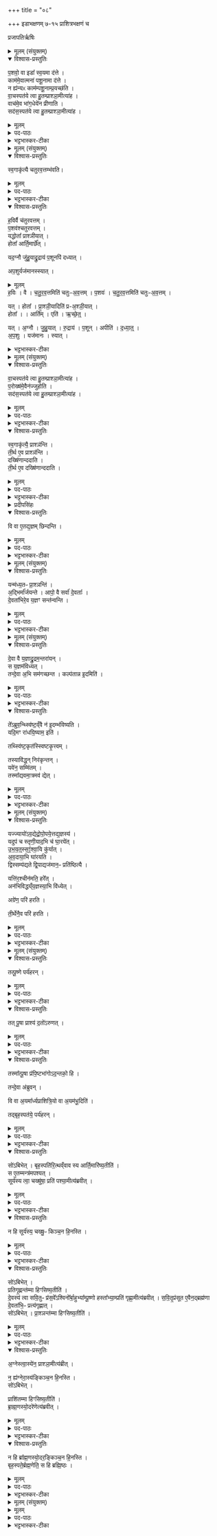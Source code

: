 +++
title = "०८"

+++
इडाभक्षणम्  ७-१५ प्राशित्रभक्षणं च

प्रजापतिर्ऋषिः
<details><summary>मूलम् (संयुक्तम्)</summary>

प॒शवो॒ वा इडा᳚ स्व॒यमा द॑त्ते॒ काम॑मे॒वात्मना॑ पशू॒नामा द॑त्ते॒ न ह्य॑न्यᳵ काम॑म्पशू॒नाम्प्र॒यच्छ॑ति वा॒चस्पत॑ये त्वा हु॒तम्प्राश्ञा॒मीत्या॑ह॒ वाच॑मे॒व भा॑ग॒धेये॑न प्रीणाति॒ सद॑स॒स्पत॑ये त्वा हु॒तम्प्राश्ञा॒मीत्या॑ह
</details>

<details open><summary>विश्वास-प्रस्तुतिः</summary>

प॒शवो॒ वा इडा᳚ स्व॒यमा द॑त्ते ।  
काम॑मे॒वात्मना॑ पशू॒नामा द॑त्ते ।  
न ह्य॑न्यᳵ काम॑म्पशू॒नाम्प्र॒यच्छ॑ति ।  
वा॒चस्पत॑ये त्वा हु॒तम्प्राश्ञा॒मीत्या॑ह ।  
वाच॑मे॒व भा॑ग॒धेये॑न प्रीणाति ।  
सद॑स॒स्पत॑ये त्वा हु॒तम्प्राश्ञा॒मीत्या॑ह ।  
</details>

<details><summary>मूलम्</summary>

प॒शवो॒ वा इडा᳚ स्व॒यमा द॑त्ते ।  
काम॑मे॒वात्मना॑ पशू॒नामा द॑त्ते ।  
न ह्य॑न्यᳵ काम॑म्पशू॒नाम्प्र॒यच्छ॑ति ।  
वा॒चस्पत॑ये त्वा हु॒तम्प्राश्ञा॒मीत्या॑ह ।  
वाच॑मे॒व भा॑ग॒धेये॑न प्रीणाति ।  
सद॑स॒स्पत॑ये त्वा हु॒तम्प्राश्ञा॒मीत्या॑ह ।  
</details>

<details><summary>पद-पाठः</summary>

प॒शवः॑ । वै । इडा᳚ । स्व॒यम् । एति॑ । द॒त्ते॒ ।   
काम᳚म् । ए॒व । आ॒त्मना᳚ । प॒शू॒नाम् । एति॑ । द॒त्ते॒ ।    
न । हि । अ॒न्यः । काम᳚म् । प॒शू॒नाम् । प्र॒यच्छ॒तीति॑ प्र-यच्छ॑ति ।  

वा॒चः । पत॑ये । त्वा॒ । हु॒तम् । प्रेति॑ । अ॒श्ञा॒मि॒ । इति॑ । आ॒ह॒ ।    
वाच᳚म् । ए॒व । भा॒ग॒धेये॒नेति॑ भाग-धेये॑न । प्री॒णा॒ति॒ ।     
सद॑सः । पत॑ये । त्वा॒ । हु॒तम् । प्रेति॑ । अ॒श्ञा॒मि॒ । इति॑ । आ॒ह॒ ।    
</details>

<details><summary>भट्टभास्कर-टीका</summary>

1पशवो वा इत्यादि ॥ इडायाः स्वयमादानव्याजेन पशूनामेव कामं स्वयमादत्ते पशुभ्यः प्रदातुं हस्ते गृह्णाति । न ह्यन्यः पशूनां कामं प्रदातुमर्हतीति ॥
</details>

<details><summary>मूलम् (संयुक्तम्)</summary>

स्व॒गाकृ॑त्यै चतुरव॒त्तम्भ॑वति ह॒विर्वै च॑तुरव॒त्तम्प॒शव॑श्चतुरव॒त्तय्ँयद्धोता᳚ प्राश्ञी॒याद्धोता᳚ [42]  आर्ति॒मार्च्छे॒द्यद॒ग्नौ जु॑हु॒याद्रु॒द्राय॑ प॒शूनपि॑ दध्यादप॒शुर्यज॑मानस्स्यात्
</details>

<details open><summary>विश्वास-प्रस्तुतिः</summary>

स्व॒गाकृ॑त्यै चतुरव॒त्तम्भ॑वति।  
</details>

<details><summary>मूलम्</summary>

स्व॒गाकृ॑त्यै चतुरव॒त्तम्भ॑वति।  
</details>

<details><summary>पद-पाठः</summary>

स्व॒गाकृ॑त्या॒ इति॑ स्व॒गा-कृ॒त्यै॒ । च॒तु॒र॒व॒त्तमिति॑ चतुः-अ॒व॒त्तम् । भ॒व॒ति॒ ।
</details>

<details><summary>भट्टभास्कर-टीका</summary>

2**स्वगाकृतिः** यथा स्वभागकरणम् । 'ऊर्यादिच्विडाचश्च' इति गतित्वात् 'तादौ च' इति गतेः प्रकृतिस्वरत्वम् ।
</details>

<details open><summary>विश्वास-प्रस्तुतिः</summary>

ह॒विर्वै च॑तुरवत्तम् ।  
प॒शव॑श्चतुरवत्तम् ।  
यद्धोता᳚ प्राश्ञीयात् ।  
होता᳚ आर्ति॒मार्छे᳚त् ।

यद॒ग्नौ जु॑हु॒याद्रु॒द्राय॑ प॒शूनपि॑ दध्यात् ।

अप॒शुर्यज॑मानस्स्यात् ।  
</details>

<details><summary>मूलम्</summary>

ह॒विर्वै च॑तुरवत्तम् ।  
प॒शव॑श्चतुरवत्तम् ।  
यद्धोता᳚ प्राश्ञीयात् ।  
होता᳚ आर्ति॒मार्छे᳚त् ।

यद॒ग्नौ जु॑हु॒याद्रु॒द्राय॑ प॒शूनपि॑ दध्यात् ।

अप॒शुर्यज॑मानस्स्यात् ।  
</details>
ह॒विः । वै । च॒तु॒र॒व॒त्तमिति॑ चतुः-अ॒व॒त्तम् ।  
प॒शवः॑ ।  च॒तु॒र॒व॒त्तमिति॑ चतुः-अ॒व॒त्तम् ।   

यत् । होता᳚ । प्रा॒श्ञी॒यादिति॑ प्र-अ॒श्ञी॒यात् ।  
होता᳚ । । आर्ति᳚म् । एति॑ । ऋ॒च्छे॒त्॒ ।   

यत् । अ॒ग्नौ । जु॒हु॒यात् । रु॒द्राय॑ । प॒शून् । अपीति॑ । द॒ध्या॒त्॒ ।   
अ॒प॒शुः । यज॑मानः । स्यात् । 
<details><summary>भट्टभास्कर-टीका</summary>

चतुरवत्तमित्यादि । गतम् ॥
</details>

<details><summary>मूलम् (संयुक्तम्)</summary>

वा॒चस्पत॑ये त्वा हु॒तम्प्राश्ञा॒मीत्या॑ह प॒रोख्ष॑मे॒वैन॑ज्जुहोति॒ सद॑स॒स्पत॑ये त्वा हु॒तम्प्राश्ञा॒मीत्या॑ह स्व॒गाकृ॑त्यै॒ प्राश्ञ॑न्ति ती॒र्थ ए॒व प्राश्ञ॑न्ति॒ दख्षि॑णान्ददाति ती॒र्थ ए॒व दख्षि॑णान्ददाति॒ वि वा ए॒तद्य॒ज्ञम् [43] छिन्दन्ति
</details>

<details open><summary>विश्वास-प्रस्तुतिः</summary>

वा॒चस्पत॑ये त्वा हु॒तम्प्राश्ञा॒मीत्या॑ह ।  
प॒रोख्ष॑मे॒वैन॑ज्जुहोति ।  
सद॑स॒स्पत॑ये त्वा हु॒तम्प्राश्ञा॒मीत्या॑ह ।  
</details>

<details><summary>मूलम्</summary>

वा॒चस्पत॑ये त्वा हु॒तम्प्राश्ञा॒मीत्या॑ह ।  
प॒रोख्ष॑मे॒वैन॑ज्जुहोति ।  
सद॑स॒स्पत॑ये त्वा हु॒तम्प्राश्ञा॒मीत्या॑ह ।  
</details>

<details><summary>पद-पाठः</summary>

वा॒चः । पत॑ये । त्वा॒ । हु॒तम् । प्रेति॑ । अ॒श्ञा॒मि॒ । इति॑ । आ॒ह॒ ।   
प॒रोख्ष॒मिति॑ परः-अख्ष᳚म् । ए॒व । ए॒न॒त्॒ । जु॒हो॒ति॒ ।   
सद॑सः । पत॑ये । त्वा॒ । हु॒तम् । प्रेति॑ । अ॒श्ञा॒मि॒ । इति॑ । आ॒ह॒ ।   

</details>

<details><summary>भट्टभास्कर-टीका</summary>

3परोक्षमिति ॥ कोऽत्र प्राश्नाति प्रहूयत एवेदं वाचस्पतय इति प्रच्छादनं परोक्षत्वम् । तेन होतुः प्राशननिमित्ताया आर्तेरप्रसङ्गः ।
</details>

<details open><summary>विश्वास-प्रस्तुतिः</summary>

स्व॒गाकृ॑त्यै॒ प्राश्ञ॑न्ति ।  
ती॒र्थ ए॒व प्राश्ञ॑न्ति ।  
दख्षि॑णान्ददाति ।  
ती॒र्थ ए॒व दख्षि॑णान्ददाति ।  
</details>

<details><summary>मूलम्</summary>

स्व॒गाकृ॑त्यै॒ प्राश्ञ॑न्ति ।  
ती॒र्थ ए॒व प्राश्ञ॑न्ति ।  
दख्षि॑णान्ददाति ।  
ती॒र्थ ए॒व दख्षि॑णान्ददाति ।  
</details>

<details><summary>पद-पाठः</summary>

स्व॒गाकृ॑त्या॒ इति॑ स्व॒गा-कृ॒त्यै॒ ।  प्रेति॑ । अ॒श्ञ॒न्ति॒ ।   
ती॒र्थे । ए॒व । प्रेति॑ । अ॒श्ञ॒न्ति॒ ।   
दख्षि॑णाम् । द॒दा॒ति॒ ।  
ती॒र्थे । ए॒व । दख्षि॑णाम् । द॒दा॒ति॒ ।   

</details>

<details><summary>भट्टभास्कर-टीका</summary>

प्राश्नातीति । सर्वेऽपि यजमानपञ्चमाः सह प्राश्नन्तीति ।   

तीर्थे दुःखोत्तरणावसरे प्राशनं दक्षिणादानं च कृतं भवतीति ।  

ऋत्विग्भ्यः पुरोडाशप्रदानं **दक्षिणा**।
</details>

<details><summary>प्रदीपसिंहः</summary>
प्राश्नन्ति इति टीकायां प्रतीकग्रहणं साधु । सर्वेपि इति बहुवचनसद्भावात् । प्राश्नाति इति एकवचने अन्वयः न स्यात् ।
</details>


<details open><summary>विश्वास-प्रस्तुतिः</summary>

वि वा ए॒तद्य॒ज्ञम् छिन्दन्ति ।  
</details>

<details><summary>मूलम्</summary>

वि वा ए॒तद्य॒ज्ञम् छिन्दन्ति ।  
</details>
<details><summary>पद-पाठः</summary>

वीति॑ । वै । ए॒तत् । य॒ज्ञम् ।  छि॒न्द॒न्ति॒ ।   
</details>

<details><summary>भट्टभास्कर-टीका</summary>

वि वा एतदित्यादि । गतम् ॥
</details>

<details><summary>मूलम् (संयुक्तम्)</summary>

यन्म॑ध्य॒तᳶ प्रा॒श्ञन्त्य॒द्भिर्मा᳚र्जयन्त॒ आपो॒ वै सर्वा॑ दे॒वता॑ दे॒वता॑भिरे॒व य॒ज्ञꣳ सन्त॑न्वन्ति
</details>

<details open><summary>विश्वास-प्रस्तुतिः</summary>

यन्म॑ध्य॒तᳶ प्रा॒श्ञन्ति॑ ।  
अ॒द्भिर्मा᳚र्जयन्ते ।
आपो॒ वै सर्वा॑  दे॒वताः᳚ ।  
दे॒वता॑भिरे॒व य॒ज्ञꣳ सन्त॑न्वन्ति ।
</details>

<details><summary>मूलम्</summary>

यन्म॑ध्य॒तᳶ प्रा॒श्ञन्ति॑ ।  
अ॒द्भिर्मा᳚र्जयन्ते ।
आपो॒ वै सर्वा॑  दे॒वताः᳚ ।  
दे॒वता॑भिरे॒व य॒ज्ञꣳ सन्त॑न्वन्ति ।
</details>

<details><summary>पद-पाठः</summary>

यत् । म॒ध्य॒तः । प्रा॒श्ञन्तीति॑ प्र-अ॒श्ञन्ति॑ । अ॒द्भिरित्य॑त्-भिः । मा॒र्ज॒य॒न्ते॒ ।  
आपः॑ । वै । सर्वाः᳚ । दे॒वताः᳚ ।   
दे॒वता॑भिः । ए॒व । य॒ज्ञम् । समिति॑ । त॒न्व॒न्ति॒ ।  
</details>


<details><summary>भट्टभास्कर-टीका</summary>

4मार्जयन्त इति ॥ 'मनो ज्योतिः' इत्यन्तर्वेदि मार्जनम् ॥
</details>

<details><summary>मूलम् (संयुक्तम्)</summary>

दे॒वा वै य॒ज्ञाद्रु॒द्रम॒न्तरा॑य॒न्थ्स य॒ज्ञम॑विध्य॒त्तन्दे॒वा अ॒भि सम॑गच्छन्त॒ कल्प॑तान्न इ॒दमिति॒ ते᳚ऽब्रुव॒न्थ्स्वि॑ष्ट॒व्ँवै न॑ इ॒दम्भ॑विष्यति यदि॒मꣳ रा॑धयि॒ष्याम॒ इति॒ तथ्स्वि॑ष्ट॒कृत॑स्स्विष्टकृ॒त्त्वन्तस्यावि॑द्ध॒न्निः [44]  अ॒कृ॒न्त॒न्यवे॑न॒ सम्मि॑त॒न्तस्मा᳚द्यवमा॒त्रमव॑ द्येत् ।
</details>

<details open><summary>विश्वास-प्रस्तुतिः</summary>

दे॒वा वै य॒ज्ञाद्रु॒द्रम॒न्तरा॑यन्  ।  
स य॒ज्ञम॑विध्यत् ।  
तन्दे॒वा अ॒भि सम॑गच्छन्त ।
कल्प॑तान्न इ॒दमिति॑ ।  
</details>

<details><summary>मूलम्</summary>

दे॒वा वै य॒ज्ञाद्रु॒द्रम॒न्तरा॑यन्  ।  
स य॒ज्ञम॑विध्यत् ।  
तन्दे॒वा अ॒भि सम॑गच्छन्त ।
कल्प॑तान्न इ॒दमिति॑ ।  
</details>

<details><summary>पद-पाठः</summary>

दे॒वाः । वै । य॒ज्ञात् । रु॒द्रम् । अ॒न्तः । आ॒य॒न् ।   
सः । य॒ज्ञम् । अ॒वि॒ध्य॒त्॒ ।  
तम् । दे॒वाः । अ॒भि । समिति॑ । अ॒ग॒च्छ॒न्त॒ ।  
कल्प॑ताम् । न । इ॒दम् । इति॑ ।  

</details>

<details><summary>भट्टभास्कर-टीका</summary>

5देवा वै यज्ञादिति ॥ **अन्तरणं** विस्मरणाद्यज्ञेऽननुप्रवेशनम् ।   ़
**कल्पनं** कर्म्णोऽविकलसम्पत्तिः ।
</details>

<details open><summary>विश्वास-प्रस्तुतिः</summary>

ते᳚ऽब्रुव॒न्थ्स्वि॑ष्ट॒व्ँवै न॑ इ॒दम्भ॑विष्यति ।  
यदि॒मꣳ रा॑धयि॒ष्याम॒ इति॑ ।

तथ्स्वि॑ष्ट॒कृत॑स्स्विष्टकृ॒त्त्वम् ।

तस्यावि॑द्ध॒न् निर॑कृन्तन् ।  
यवे॑न॒ सम्मि॑तम् ।  
तस्मा᳚द्यवमा॒त्रमव॑ द्येत्  ।  
</details>

<details><summary>मूलम्</summary>

ते᳚ऽब्रुव॒न्थ्स्वि॑ष्ट॒व्ँवै न॑ इ॒दम्भ॑विष्यति ।  
यदि॒मꣳ रा॑धयि॒ष्याम॒ इति॑ ।

तथ्स्वि॑ष्ट॒कृत॑स्स्विष्टकृ॒त्त्वम् ।

तस्यावि॑द्ध॒न् निर॑कृन्तन् ।  
यवे॑न॒ सम्मि॑तम् ।  
तस्मा᳚द्यवमा॒त्रमव॑ द्येत्  ।  
</details>

<details><summary>पद-पाठः</summary>

ते । अ॒ब्रु॒व॒न् । स्वि॑ष्ट॒मिति॒ सु-इ॒ष्ट॒म्॒ । वै । नः॒ । इ॒दम् । भ॒वि॒ष्य॒ति॒ ।   
यत् । इ॒मम् । रा॒ध॒यि॒ष्यामः॑ । इति॑ ।   

तत् । स्वि॒ष्ट॒कृत॒ इति॑ स्विष्ट-कृतः॑ । स्वि॒ष्ट॒कृ॒त्त्वमिति॑ स्विष्टकृत्-त्वम् ।   

तस्य॑ । आवि॑द्ध॒मित्या-वि॒द्ध॒म्॒ । निरिति॑  । अ॒कृ॒न्त॒न् ।   
यवे॑न । सम्मि॑त॒मिति॒ सम्-मि॒त॒म्॒ ।   
तस्मा᳚त् । य॒व॒मा॒त्रमिति॑ यव-मा॒त्रम् । अवेति॑ । द्ये॒त्॒ ।  

</details>

<details><summary>भट्टभास्कर-टीका</summary>

अथ देवा अब्रुवन् -इमं राधयिष्यामः, तेन चैव यज्ञः स्विष्टकृतं भवतीति । ततः स्विष्टकृतमाराधयित्वा यज्ञस्य तदाविद्धं यवमात्रं निष्कृष्य तेन प्राशित्रमकुर्वन् । तस्माद्यदि यवमात्राज्ज्यायः प्रवृद्धमवद्येत् यज्ञस्य **रोपयेत्** विमोहयेत् । रुप विमोहने ।   
लिङ्गं चा - 'मा रूरुपाम यज्ञस्य' इति ॥
</details>

<details><summary>मूलम् (संयुक्तम्)</summary>

यज्ज्यायो॑ऽव॒द्येद्रो॒पये॒त्तद्य॒ज्ञस्य॒ यदुप॑ च स्तृणी॒याद॒भि च॑ घा॒रये॑दुभयतस्सꣵश्वा॒यि कु॑र्यादव॒दाया॒भि घा॑रयति॒ द्विस्सम्प॑द्यते द्वि॒पाद्यज॑मान॒ᳶ प्रति॑ष्ठित्यै॒ यत्ति॑र॒श्चीन॑मति॒हरे॒दन॑भिविद्धय्ँय॒ज्ञस्या॒भि वि॑ध्ये॒दग्रे॑ण॒ परि॑ हरति ती॒र्थेनै॒व परि॑ हरति
</details>

<details open><summary>विश्वास-प्रस्तुतिः</summary>

यज्ज्यायो॑ऽव॒द्येद्रो॒पो॒पये॒त्तद्य॒ज्ञस्य॑ ।  
यदुप॑ च स्तृणी॒याद॒भि च॑ घा॒रये॑त् ।  
उ॒भ॒य॒त्॒स्स॒ꣵं॒श्वा॒यि कु॑र्यात् ।   
अ॒व॒दाया॒भि घा॑रयति ।    
द्विस्सम्प॑द्यते द्वि॒पाद्यज॑मान॒ᳶ प्रति॑ष्ठित्यै ।  

यत्ति॑र॒श्चीन॑मति॒ हरे᳚त् ।  
अन॑भिविद्धय्ँय॒ज्ञस्या॒भि वि॑ध्येत्    ।  

अग्रे॑ण॒ परि॑ हरति  ।  

ती॒र्थेनै॒व परि॑ हरति   ।  
</details>

<details><summary>मूलम्</summary>

यज्ज्यायो॑ऽव॒द्येद्रो॒पो॒पये॒त्तद्य॒ज्ञस्य॑ ।  
यदुप॑ च स्तृणी॒याद॒भि च॑ घा॒रये॑त् ।  
उ॒भ॒य॒त्॒स्स॒ꣵं॒श्वा॒यि कु॑र्यात् ।   
अ॒व॒दाया॒भि घा॑रयति ।    
द्विस्सम्प॑द्यते द्वि॒पाद्यज॑मान॒ᳶ प्रति॑ष्ठित्यै ।  

यत्ति॑र॒श्चीन॑मति॒ हरे᳚त् ।  
अन॑भिविद्धय्ँय॒ज्ञस्या॒भि वि॑ध्येत्    ।  

अग्रे॑ण॒ परि॑ हरति  ।  

ती॒र्थेनै॒व परि॑ हरति   ।  
</details>

<details><summary>पद-पाठः</summary>

यत् । ज्यायः॑ । अ॒व॒द्येदित्य॑व-द्येत् । रो॒पये᳚त् । तत् । य॒ज्ञस्य॑ ।  
यत् । उपेति॑ । च॒ । स्तृ॒णी॒यात् । अ॒भीति॑ । च॒ । घा॒रये᳚त् ।  
उ॒भ॒य॒त॒स्स॒ꣴ॒श्वा॒यीत्यु॑भयतः-स॒ꣴ॒श्वा॒यि । कु॒र्या॒त्॒ ।  

अ॒व॒दायेत्य॑व-दाय॑ । अ॒भीति॑ । घा॒र॒य॒ति॒ ।   
द्विः । समिति॑ । प॒द्य॒ते॒ । द्वि॒पादिति॑ द्वि-पात् । यज॑मानः । प्रति॑ष्ठित्या॒ इति॒ प्रति॑-स्थि॒त्यै॒ ।  

यत् । ति॒र॒श्चीन᳚म् । अ॒ति॒हरे॒दित्य॑ति-हरे᳚त् ।  
अन॑भिविद्ध॒मित्यन॑भि-वि॒द्ध॒म्॒ । य॒ज्ञस्य॑ । अ॒भीति॑ । वि॒ध्ये॒त्॒ ।   
अग्रे॑ण । परीति॑ । ह॒र॒ति॒ ।   
ती॒र्थेन॑ । ए॒व । परीति॑ । ह॒र॒ति॒ ।   
</details>

<details><summary>भट्टभास्कर-टीका</summary>

6यदित्यादि ॥ उभयपार्श्वरुग्णं उभयतः संशायि । यत्तिरश्चीनमित्यादि ॥ गतम् ॥
</details>

<details><summary>मूलम् (संयुक्तम्)</summary>

तत्पू॒ष्णे पर्य॑हर॒न्तत् [45]  पू॒षा प्राश्य॑ द॒तो॑ऽरुण॒त्तस्मा᳚त्पू॒षा प्र॑पि॒ष्टभा॑गोऽद॒न्तको॒ हि तन्दे॒वा अ॑ब्रुव॒न्वि वा अ॒यमा᳚र्ध्यप्राशित्रि॒यो वा अ॒यम॑भू॒दिति॒ तद्बृह॒स्पत॑ये॒ पर्य॑हर॒न्थ्सो॑ऽबिभे॒द्बृह॒स्पति॑रि॒त्थव्ँवाव स्य आर्ति॒मारि॑ष्य॒तीति॒ स ए॒तम्मन्त्र॑मपश्य॒थ्सूर्य॑स्य त्वा॒ चख्षु॑षा॒ प्रति॑ पश्या॒मीत्य॑ब्रवी॒न्न हि सूर्य॑स्य॒ चख्षुः॑ [46]  किञ्च॒न हि॒नस्ति॒ सो॑ऽबिभेत्प्रतिगृ॒ह्णन्त॑म्मा हिꣳसिष्य॒तीति॑ दे॒वस्य॑ त्वा सवि॒तुᳶ प्र॑स॒वे᳚ऽश्विनो᳚र्बा॒हुभ्या᳚म्पू॒ष्णो हस्ता᳚भ्या॒म्प्रति॑ गृह्णा॒मीत्य॑ब्रवीथ्सवि॒तृप्र॑सूत ए॒वैन॒द्ब्रह्म॑णा दे॒वता॑भि॒ᳶ प्रत्य॑गृह्णा॒थ्सो॑ऽबिभेत्प्रा॒श्ञन्त॑म्मा हिꣳसिष्य॒तीत्य॒ग्नेस्त्वा॒स्ये॑न॒ प्राश्ञा॒मीत्य॑ब्रवी॒न्न ह्य॑ग्नेरा॒स्य॑ङ्किञ्च॒न हि॒नस्ति॒ सो॑ऽबिभेत् [47]  
प्राशि॑तम्मा हिꣳसिष्य॒तीति॑ ब्राह्म॒णस्यो॒दरे॒णेत्य॑ब्रवी॒न्न हि ब्रा᳚ह्म॒णस्यो॒दर॒ङ्किञ्च॒न हि॒नस्ति॒ बृह॒स्पते॒र्ब्रह्म॒णेति॒ स हि ब्रह्मि॒ष्ठः
</details>

<details open><summary>विश्वास-प्रस्तुतिः</summary>

तत्पू॒ष्णे पर्य॑हरन् ।  
</details>

<details><summary>मूलम्</summary>

तत्पू॒ष्णे पर्य॑हरन् ।  
</details>

<details><summary>पद-पाठः</summary>

तत् । पू॒ष्णे । परीति॑ । अ॒ह॒र॒न् ।   
</details>

<details><summary>भट्टभास्कर-टीका</summary>

7तदित्यादि ॥ तद्देवतानिष्ठं प्राशित्रं देवाः पूष्णे प्रथमं पर्यहरन्,
</details>

<details open><summary>विश्वास-प्रस्तुतिः</summary>

तत् पू॒षा प्राश्य॑ द॒तो॑ऽरुणत्  ।   
</details>

<details><summary>मूलम्</summary>

तत् पू॒षा प्राश्य॑ द॒तो॑ऽरुणत्  ।   
</details>
<details><summary>पद-पाठः</summary>

तत् ।  पू॒षा । प्राश्येति॑ प्र-अश्य॑ । द॒तः । अ॒रु॒ण॒त्॒ ।   
</details>

<details><summary>भट्टभास्कर-टीका</summary>

तत्प्राश्य पूषा आत्मीयान् दन्तान् अरुणत् । रुद्धात् भग्नात् तस्मादद्यत्वेऽपि पूषा प्रपिष्टभागो भवति, दन्तहीनत्वात् ।
</details>

<details open><summary>विश्वास-प्रस्तुतिः</summary>

तस्मा᳚त्पू॒षा प्र॑पि॒ष्टभा॑गोऽद॒न्तको॒ हि ।  

तन्दे॒वा अ॑ब्रुवन् ।  

वि वा अ॒यमा᳚र्ध्यप्राशित्रि॒यो वा अ॒यम॑भू॒दिति॑ ।  

तद्बृह॒स्पत॑ये॒ पर्य॑हरन् ।
</details>

<details><summary>मूलम्</summary>

तस्मा᳚त्पू॒षा प्र॑पि॒ष्टभा॑गोऽद॒न्तको॒ हि ।  

तन्दे॒वा अ॑ब्रुवन् ।  

वि वा अ॒यमा᳚र्ध्यप्राशित्रि॒यो वा अ॒यम॑भू॒दिति॑ ।  

तद्बृह॒स्पत॑ये॒ पर्य॑हरन् ।
</details>

<details><summary>पद-पाठः</summary>

तस्मा᳚त् । पू॒षा । प्र॒पि॒ष्टभा॑ग॒ इति॑ प्रपि॒ष्ट-भा॒गः॒ । अ॒द॒न्तकः॑ । हि ।

तम् । दे॒वाः । अ॒ब्रु॒व॒न् ।

वीति॑ । वै । अ॒यम् । आ॒र्धि॒ । अ॒प्रा॒शि॒त्रि॒य इत्य॑प्र-अ॒शि॒त्रि॒यः । वै । अ॒यम् । अ॒भू॒त्॒ । इति॑ ।  

तत् । बृह॒स्पत॑ये । परीति॑ । अ॒ह॒र॒न् । 
</details>


<details><summary>भट्टभास्कर-टीका</summary>

एवमयं वृद्धाङ्गोप्राशिन्नार्ह इति देवाः तं हित्वा तद्बृहस्पतये पर्यहरन् ।
</details>

<details open><summary>विश्वास-प्रस्तुतिः</summary>

सो॑ऽबिभेत् ।
बृह॒स्पति॑रि॒त्थव्ँवाव स्य आर्ति॒मारि॑ष्य॒तीति॑ ।  
स ए॒तम्मन्त्र॑मपश्यत् ।  
सूर्य॑स्य त्वा॒ चख्षु॑षा॒ प्रति॑ पश्या॒मीत्य॑ब्रवीत् ।  
</details>

<details><summary>मूलम्</summary>

सो॑ऽबिभेत् ।
बृह॒स्पति॑रि॒त्थव्ँवाव स्य आर्ति॒मारि॑ष्य॒तीति॑ ।  
स ए॒तम्मन्त्र॑मपश्यत् ।  
सूर्य॑स्य त्वा॒ चख्षु॑षा॒ प्रति॑ पश्या॒मीत्य॑ब्रवीत् ।  
</details>

<details><summary>पद-पाठः</summary>

सः । अ॒बि॒भे॒त्॒ ।  
बृह॒स्पतिः॑ । इ॒त्थम् । वाव । स्यः । आर्ति᳚म् । एति॑ । अ॒रि॒ष्य॒ति॒ । इति॑ ।   

सः । ए॒तम् । मन्त्र᳚म् । अ॒प॒श्य॒त्॒ ।    
सूर्य॑स्य । त्वा॒ । चख्षु॑षा । प्रतीति॑ । प॒श्या॒मि॒ । इति॑ । अ॒ब्र॒वी॒त्॒ ।  
</details>


<details><summary>भट्टभास्कर-टीका</summary>

अथ बृहस्पतिः एषोऽहमपि एतत्प्राशनेनास्तं गमिष्यामीति बिभ्यत् 'सूर्यस्य त्वा' इतीमं मन्त्रं दृष्ट्वा तेन प्राशित्रमपश्यत् ।
</details>

<details open><summary>विश्वास-प्रस्तुतिः</summary>

न हि सूर्य॑स्य॒ चख्षु॒ᳶ  किञ्च॒न हि॒नस्ति ।
</details>

<details><summary>मूलम्</summary>

न हि सूर्य॑स्य॒ चख्षु॒ᳶ  किञ्च॒न हि॒नस्ति ।
</details>

<details><summary>पद-पाठः</summary>

न । हि । सूर्य॑स्य । चख्षुः॑ । । किम् । च॒न । हि॒नस्ति॑ ।
</details>

<details><summary>भट्टभास्कर-टीका</summary>

न हीति । सूर्यस्य सम्बन्धि सर्वलोकस्य चक्षुस्स्थानीयं मण्डलं सर्वलोकोपजीवि न हि कस्य चिद्धिंस्यं भवति । तस्मात्सूर्यः पश्यति नाहमिति । तं दृष्ट्वा पश्यन्न पश्यतीति न हिंस्यः ।
</details>

<details open><summary>विश्वास-प्रस्तुतिः</summary>

सो॑ऽबिभेत् ।  
प्रतिगृ॒ह्णन्त॑म्मा हिꣳसिष्य॒तीति॑ ।  
दे॒वस्य॑ त्वा सवि॒तुᳶ प्र॑स॒वे᳚ऽश्विनो᳚र्बा॒हुभ्या᳚म्पू॒ष्णो हस्ता᳚भ्या॒म्प्रति॑ गृह्णा॒मीत्य॑ब्रवीत् ।
स॒वि॒तृ॒प्र॑सूत  ए॒वैन॒द्ब्रह्म॑णा दे॒वता॑भि॒ᳶ प्रत्य॑गृह्णात् ।  
सो॑ऽबिभेत् ।
प्रा॒श्ञन्त॑म्मा हिꣳसिष्य॒तीति॑ ।  
</details>

<details><summary>मूलम्</summary>

सो॑ऽबिभेत् ।  
प्रतिगृ॒ह्णन्त॑म्मा हिꣳसिष्य॒तीति॑ ।  
दे॒वस्य॑ त्वा सवि॒तुᳶ प्र॑स॒वे᳚ऽश्विनो᳚र्बा॒हुभ्या᳚म्पू॒ष्णो हस्ता᳚भ्या॒म्प्रति॑ गृह्णा॒मीत्य॑ब्रवीत् ।
स॒वि॒तृ॒प्र॑सूत  ए॒वैन॒द्ब्रह्म॑णा दे॒वता॑भि॒ᳶ प्रत्य॑गृह्णात् ।  
सो॑ऽबिभेत् ।
प्रा॒श्ञन्त॑म्मा हिꣳसिष्य॒तीति॑ ।  
</details>

<details><summary>पद-पाठः</summary>

सः । अ॒बि॒भे॒त्॒ ।    
प्र॒ति॒गृ॒ह्णन्त॒मिति॑ प्रति-गृ॒ह्णन्त᳚म् । मा॒ । हि॒ꣳ॒सि॒ष्य॒ति॒ । इति॑ ।    

दे॒वस्य॑ । त्वा॒ । स॒वि॒तुः । प्र॒स॒व इति॑ प्र-स॒वे । अ॒श्विनोः᳚ । बा॒हुभ्या॒मिति॑ बा॒हु-भ्या॒म्॒ । पू॒ष्णः । हस्ता᳚भ्याम् । प्रतीति॑ । गृ॒ह्णा॒मि॒ । इति॑ । अ॒ब्र॒वी॒त्॒ ।   

स॒वि॒तृप्र॑सूत॒ इति॑ सवि॒तृ-प्र॒सू॒तः॒ । ए॒व । ए॒न॒त्॒ । ब्रह्म॑णा । दे॒वता॑भिः । प्रतीति॑ । अ॒गृ॒ह्णा॒त्॒ ।

सः । अ॒बि॒भे॒त्॒ ।  
प्रा॒श्ञन्त॒मिति॑ प्र-अ॒श्ञन्त᳚म् । मा॒ । हि॒ꣳ॒सि॒ष्य॒ति॒ । इति॑ ।   

</details>

<details><summary>भट्टभास्कर-टीका</summary>

अथ 'देवस्य त्वा' इति मन्त्रेण सवित्राऽनुज्ञातो देवताभावेन प्रतिगृह्णन् प्रतिगृह्णातीति न बाध्यः । 'अग्नेस्त्वाऽऽस्येन इत्यग्न्यास्यबुद्ध्या प्राश्नन् प्राश्नातीति, न बाध्यः ।
</details>

<details open><summary>विश्वास-प्रस्तुतिः</summary>

अ॒ग्नेस्त्वा॒स्ये॑न॒ प्राश्ञा॒मीत्य॑ब्रीत् ।  

न॒ ह्य॑ग्नेरा॒स्य॑ङ्किञ्च॒न हि॒नस्ति ।  
सो॑ऽबिभेत्  ।

प्राशि॑तम्मा हिꣳसिष्य॒तीति॑ ।  
ब्रा॒ह्म॒णस्यो॒दरे॑णेत्य॑ब्रवीत् ।  
</details>

<details><summary>मूलम्</summary>

अ॒ग्नेस्त्वा॒स्ये॑न॒ प्राश्ञा॒मीत्य॑ब्रीत् ।  

न॒ ह्य॑ग्नेरा॒स्य॑ङ्किञ्च॒न हि॒नस्ति ।  
सो॑ऽबिभेत्  ।

प्राशि॑तम्मा हिꣳसिष्य॒तीति॑ ।  
ब्रा॒ह्म॒णस्यो॒दरे॑णेत्य॑ब्रवीत् ।  
</details>

<details><summary>पद-पाठः</summary>

अ॒ग्नेः । त्वा॒ । आ॒स्ये॑न । प्रेति॑ । अ॒श्ञा॒मि॒ । इति॑ । अ॒ब्र॒वी॒त्॒ ।  
न । हि । अ॒ग्नेः । आ॒स्य᳚म् । किम् । च॒न । हि॒नस्ति॑ ।   
सः । अ॒बि॒भे॒त्॒ ।   

प्राशि॑त॒मिति॒ प्र-अ॒शि॒त॒म्॒ । मा॒ । हि॒ꣳ॒सि॒ष्य॒ति॒ । इति॑ ।   
ब्रा॒ह्म॒णस्य॑ । उ॒दरे॑ण । इति॑ । अ॒ब्र॒वी॒त्॒ ।   
</details>


<details><summary>भट्टभास्कर-टीका</summary>

ब्राह्मणस्योदरेणेति । ब्राह्मणोदरधिया प्राशित्रं स्थापयन् प्राशितवानिति न हिंसितव्यः ।
</details>

<details open><summary>विश्वास-प्रस्तुतिः</summary>

न हि ब्रा᳚ह्म॒णस्यो॒दर॒ङ्किञ्च॒न हि॒नस्ति ।  
बृह॒स्पते॒र्ब्रह्म॒णेति॒ स हि ब्रह्मि॒ष्ठः ।  
</details>

<details><summary>मूलम्</summary>

न हि ब्रा᳚ह्म॒णस्यो॒दर॒ङ्किञ्च॒न हि॒नस्ति ।  
बृह॒स्पते॒र्ब्रह्म॒णेति॒ स हि ब्रह्मि॒ष्ठः ।  
</details>

<details><summary>पद-पाठः</summary>

न । हि  ब्रा॒ह्म॒णस्य॑ । उ॒दर᳚म् । कम् । च॒न । हि॒नस्ति॑ ।  
बृह॒स्पतेः᳚ । ब्रह्म॑णा । इति॑ । सः । हि । ब्रह्मि॑ष्ठः ।
</details>

<details><summary>भट्टभास्कर-टीका</summary>

स हीति । बृहस्पतिर्हि ब्राह्मणतरः तस्मादेवमुच्यत इति ॥
</details>

<details><summary>मूलम् (संयुक्तम्)</summary>

अप॒ वा ए॒तस्मा᳚त्प्रा॒णाᳵ क्रा॑मन्ति॒ यᳶ प्रा॑शि॒त्रम्प्रा॒श्ञात्य॒द्भिर्मा᳚र्जयि॒त्वा प्रा॒णान्थ्सम्मृ॑शते॒ऽमृत॒व्ँवै प्रा॒णा अ॒मृत॒मापᳶ॑ प्रा॒णाने॒व य॑थास्था॒नमुप॑ ह्वयते ॥ [48]   

इति द्वितीये षष्ठेऽष्टमोऽनुवाकः ॥  
</details>

<details><summary>मूलम्</summary>

अप॒ वा ए॒तस्मा᳚त्प्रा॒णाᳵ क्रा॑मन्ति ।  

यᳶ प्रा॑शि॒त्रम्प्रा॒श्ञाति ।  

अ॒द्भिर्मा᳚र्जयि॒त्वा प्रा॒णान्थ्सम्मृ॑शते ।   

अ॒मृत॒व्ँवै प्रा॒णाः ।  

अ॒मृत॒मापᳶ॑ प्रा॒णाने॒व य॑थास्था॒नमुप॑ ह्वयते ॥  
</details>

<details><summary>पद-पाठः</summary>

अपेति॑ । वै । ए॒तस्मा᳚त् । प्रा॒णा इति॑ प्र-अ॒नाः । क्रा॒म॒न्ति॒ ।   
यः । प्रा॒शि॒त्रमिति॑ प्र-अ॒शि॒त्रम् । प्रा॒श्ञातीति॑ प्र-अ॒श्ञाति॑ ।

अ॒द्भिरित्य॑त्-भिः । मा॒र्ज॒यि॒त्वा । प्रा॒णानिति॑ प्र-अ॒नान् । समिति॑ । मृ॒श॒ते॒ ।   

अ॒मृत᳚म् । वै । प्रा॒णा इति॑ प्र-अ॒नाः ।   
अ॒मृत᳚म् । आपः॑ । प्रा॒णानिति॑ प्र-अ॒नान् । ए॒व । य॒था॒स्था॒नमिति॑ यथा-स्था॒नम् । उपेति॑ । ह्व॒य॒ते॒ ॥ 
</details>


<details><summary>भट्टभास्कर-टीका</summary>

8अप वा इत्यादि ॥ गतम् ॥

इति द्वितीये षष्ठेऽष्टमोऽनुवाकः ॥  
</details>
